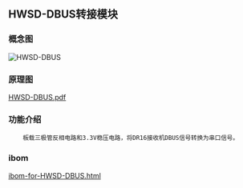 ## HWSD-DBUS转接模块

### 概念图

![HWSD-DBUS](HWSD-DBUS.PNG)

### 原理图

 [HWSD-DBUS.pdf](HWSD-DBUS.pdf) 

### 功能介绍

		板载三极管反相电路和3.3V稳压电路，将DR16接收机DBUS信号转换为串口信号。

### ibom

 [ibom-for-HWSD-DBUS.html](ibom-for-HWSD-DBUS.html) 

